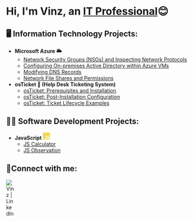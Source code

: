 <h1>Hi, I'm Vinz, an <a href="https://www.linkedin.com/in/vinz576/" target="_blank">IT Professional</a>😊</h1>

<h2>🖥 Information Technology Projects:</h2>

- <b>Microsoft Azure 🌥</b>
  - [Network Security Groups (NSGs) and Inspecting Network Protocols](https://github.com/vmp576/azure-inspecting-network-protocols)
  - [Configuring On-premises Active Directory within Azure VMs](https://github.com/vmp576/azure-active-directory)
  - [Modifying DNS Records]()
  - [Network File Shares and Permissions]()
- <b>osTicket 🦘 (Help Desk Ticketing System)</b>
  - [osTicket: Prerequisites and Installation](https://github.com/vmp576/osticket-install)
  - [osTicket: Post-Installation Configuration](https://github.com/vmp576/osticket-post-install)
  - [osTicket: Ticket Lifecycle Examples]()

<h2>👨‍💻 Software Development Projects:</h2>

- <b>JavaScript <img src="https://github.com/devicons/devicon/blob/master/icons/javascript/javascript-plain.svg" alt="JavaScript" width="20" height="20"></b>
  - [JS Calculator](https://github.com/vmp576/JSCalculator)
  - [JS Observation](https://github.com/vmp576/JSObservation)

<h2>🔗Connect with me:</h2>

[<img align="left" alt="Vinz | LinkedIn" width="22px" src="https://cdn.jsdelivr.net/npm/simple-icons@v3/icons/linkedin.svg" />][linkedin]

[linkedin]: https://www.linkedin.com/in/vinz576/
